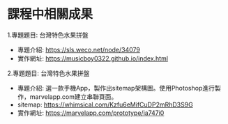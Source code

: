# 課程中相關成果
     
1.專題題目: 台灣特色水果拼盤     
 - 專題介紹: https://sls.weco.net/node/34079      
 - 實作網址: https://musicboy0322.github.io/index.html     
      
      
2.專題題目: 台灣特色水果拼盤     
 - 專題介紹: 選一款手機App，製作出sitemap架構圖。使用Photoshop進行製作，marvelapp.com建立串聯頁面。    
 - sitemap: https://whimsical.com/Kzfu6eMifCuDP2mRhD3S9G     
 - 實作網址: https://marvelapp.com/prototype/ia747i0
